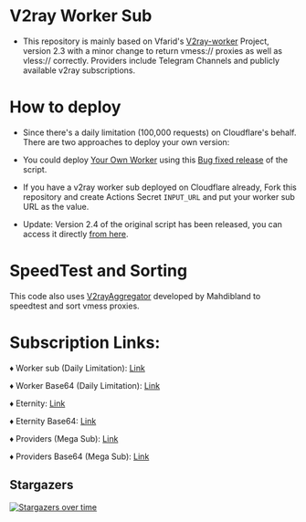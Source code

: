 # V2ray Worker Sub

* This repository is mainly based on Vfarid's [V2ray-worker](https://github.com/vfarid/v2ray-worker) Project, version 2.3 with a minor change to return vmess:// proxies as well as vless:// correctly. Providers include Telegram Channels and publicly available v2ray subscriptions.

# How to deploy

* Since there's a daily limitation (100,000 requests) on Cloudflare's behalf. There are two approaches to deploy your own version:
* You could  deploy [Your Own Worker](https://www.youtube.com/watch?v=Jb_6jmrKKyo) using this [Bug fixed release](https://github.com/Surfboardv2ray/v2ray-worker-sub/releases/download/2.3.1/worker.js) of the script.
* If you have a v2ray worker sub deployed on Cloudflare already, Fork this repository and create Actions Secret `INPUT_URL` and put your worker sub URL as the value.

* Update: Version 2.4 of the original script has been released, you can access it directly [from here](https://github.com/vfarid/v2ray-worker/releases/download/v2.4/worker.js).

# SpeedTest and Sorting

This code also uses [V2rayAggregator](https://github.com/mahdibland/V2RayAggregator) developed by Mahdibland to speedtest and sort vmess proxies.

# Subscription Links:

♦️ Worker sub (Daily Limitation): [Link](https://raw.githubusercontent.com/Surfboardv2ray/v2ray-worker-sub/refs/heads/master/sub)

♦️ Worker Base64 (Daily Limitation): [Link](https://raw.githubusercontent.com/Surfboardv2ray/v2ray-worker-sub/refs/heads/master/sub64)

♦️ Eternity: [Link](https://raw.githubusercontent.com/Surfboardv2ray/v2ray-worker-sub/refs/heads/master/Eternity.txt)

♦️ Eternity Base64: [Link](https://raw.githubusercontent.com/Surfboardv2ray/v2ray-worker-sub/refs/heads/master/Eternity)

♦️ Providers (Mega Sub): [Link](https://raw.githubusercontent.com/Surfboardv2ray/v2ray-worker-sub/refs/heads/master/providers/providers)

♦️ Providers Base64 (Mega Sub): [Link](https://raw.githubusercontent.com/Surfboardv2ray/v2ray-worker-sub/refs/heads/master/providers/providers64)


## Stargazers
[![Stargazers over time](https://starchart.cc/Surfboardv2ray/v2ray-worker-sub.svg?variant=adaptive)](https://starchart.cc/Surfboardv2ray/v2ray-worker-sub)
